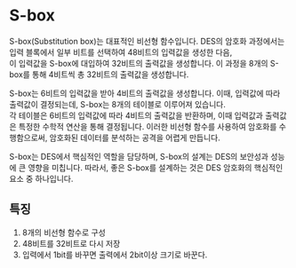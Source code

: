 # S-box
S-box(Substitution box)는  대표적인 비선형 함수입니다. DES의 암호화 과정에서는 입력 블록에서 일부 비트를 선택하여 48비트의 입력값을 생성한 다음,  
이 입력값을 S-box에 대입하여 32비트의 출력값을 생성합니다. 이 과정을 8개의 S-box를 통해 4비트씩 총 32비트의 출력값을 생성합니다.

S-box는 6비트의 입력값을 받아 4비트의 출력값을 생성합니다. 이때, 입력값에 따라 출력값이 결정되는데,  S-box는 8개의 테이블로 이루어져 있습니다.  
각 테이블은 6비트의 입력값에 따라 4비트의 출력값을 반환하며,  이때 입력값과 출력값은 특정한 수학적 연산을 통해 결정됩니다. 이러한 비선형 함수를 사용하여 암호화를 수행함으로써, 암호화된 데이터를 분석하는 공격을 어렵게 만듭니다.

S-box는 DES에서 핵심적인 역할을 담당하며, S-box의 설계는 DES의 보안성과 성능에 큰 영향을 미칩니다. 따라서, 좋은 S-box를 설계하는 것은 DES 암호화의 핵심적인 요소 중 하나입니다.

## 특징
1. 8개의 비선형 함수로 구성
2. 48비트를 32비트로 다시 저장
3. 입력에서 1bit를 바꾸면 출력에서 2bit이상 크기로 바꾼다.
